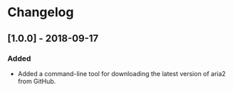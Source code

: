 # Changelog

## [1.0.0] - 2018-09-17
### Added
- Added a command-line tool for downloading the latest version of aria2 from GitHub.